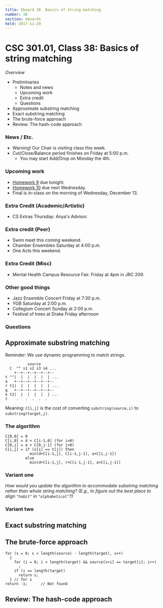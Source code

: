 ```yaml
---
title: Eboard 38  Basics of string matching
number: 38
section: eboards
held: 2017-11-29
---
```

CSC 301.01, Class 38:  Basics of string matching
================================================

_Overview_

* Preliminaries
    * Notes and news
    * Upcoming work
    * Extra credit
    * Questions
* Approximate substring matching
* Exact substring matching
* The brute-force approach
* Review: The hash-code approach

### News / Etc.

* Warning! Our Chair is visiting class this week.
* Cut/Close/Balance period finishes on Friday at 5:00 p.m.
    * You may start Add/Drop on Monday the 4th.

### Upcoming work

* [Homework 9](../assignments/assignmen09) due tonight.
* [Homework 10](../assignments/assignment10) due next Wednesday.
* Final is in-class on the morning of Wednesday, December 13.

### Extra Credit (Academic/Artistic)

* CS Extras Thursday: Anya's Advisor.

### Extra credit (Peer)

* Swim meet this coming weekend.
* Chamber Ensembles Saturday at 4:00 p.m.
* One Acts this weekend.

### Extra Credit (Misc)

* Mental Health Campus Resource Fair.  Friday at 4pm in JRC 209.

### Other good things

* Jazz Ensemble Concert Friday at 7:30 p.m.
* YGB Saturday at 2:00 p.m.
* Collegium Concert Sunday at 2:00 p.m.
* Festival of trees at Drake Friday afternoon

### Questions

Approximate substring matching
------------------------------

Reminder: We use dynamic programming to match strings.

```
          source
  C  "" s1 s2 s3 s4 ...
    +--+--+--+--+--+--
t ""|  |  |  |  |  | ...
a   +--+--+--+--+--+--
r t1|  |  |  |  |  | ...
g   +--+--+--+--+--+--
e t2|  |  |  |  |  | ...
t    .   .  .  .  .
```

Meaning: `C[i,j]` is the cost of converting `substring(source,i)`
to `substring(target,j)`.

### The algorithm

```
C[0,0] = 0
C[i,0] = d + C[i-1,0] (for i>0)
C[0,j] = a + C[0,j-1] (for j>0)
C[i,j] = if (s[i] == t[j]) then
           min(d+C[i-1,j], C[i-1,j-1], a+C[i,j-1]) 
         else 
           min(d+C[i-1,j], r+C[i-1,j-1], a+C[i,j-1]) 
```

### Variant one

_How would you update the algorithm to accommodate *substring* matching
rather than whole string matching?  (E.g., to figure out the best place
to align `"habit"` in `"alphabetical"`?)_

### Variant two

Exact substring matching
------------------------

The brute-force approach
------------------------

```
for (s = 0; s < length(source) - length(target), s++)
  {
    for (i = 0; i < length(target) && source[s+i] == target[i]; i++)
      ;
    if (i == length(target)
      return s;
  } // for s
return -1;      // Not found
```

Review: The hash-code approach
------------------------------

